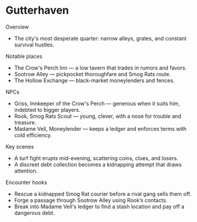 # Gutterhaven

Overview
- The city's most desperate quarter: narrow alleys, grates, and constant survival hustles.

Notable places
- The Crow's Perch Inn — a low tavern that trades in rumors and favors.
- Sootrow Alley — pickpocket thoroughfare and Smog Rats route.
- The Hollow Exchange — black-market moneylenders and fences.

NPCs
- Griss, Innkeeper of the Crow's Perch — generous when it suits him, indebted to bigger players.
- Rook, Smog Rats Scout — young, clever, with a nose for trouble and treasure.
- Madame Vell, Moneylender — keeps a ledger and enforces terms with cold efficiency.

Key scenes
- A turf fight erupts mid-evening, scattering coins, clues, and losers.
- A discreet debt collection becomes a kidnapping attempt that draws attention.

Encounter hooks
- Rescue a kidnapped Smog Rat courier before a rival gang sells them off.
- Forge a passage through Sootrow Alley using Rook’s contacts.
- Break into Madame Vell's ledger to find a stash location and pay off a dangerous debt.
